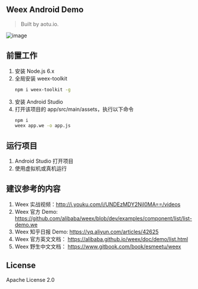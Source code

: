 Weex Android Demo
---

> Built by aotu.io.

![image](https://cloud.githubusercontent.com/assets/6262943/20289133/fc48944e-ab12-11e6-9c1b-deb8f892208a.png)

## 前置工作
1. 安装 Node.js 6.x
2. 全局安装 weex-toolkit
   ```bash
   npm i weex-toolkit -g
   ```
3. 安装 Android Studio
4. 打开该项目的 app/src/main/assets，执行以下命令
   ```bash
   npm i
   weex app.we -o app.js
   ```

## 运行项目
1. Android Studio 打开项目
2. 使用虚拟机或真机运行

## 建议参考的内容
1. Weex 实战视频：http://i.youku.com/i/UNDEzMDY2NjI0MA==/videos
2. Weex 官方 Demo:
https://github.com/alibaba/weex/blob/dev/examples/component/list/list-demo.we
3. Weex 知乎日报 Demo:
https://yq.aliyun.com/articles/42625
4. Weex 官方英文文档：
https://alibaba.github.io/weex/doc/demo/list.html
5. Weex 野生中文文档：
https://www.gitbook.com/book/esmeetu/weex

## License
Apache License 2.0